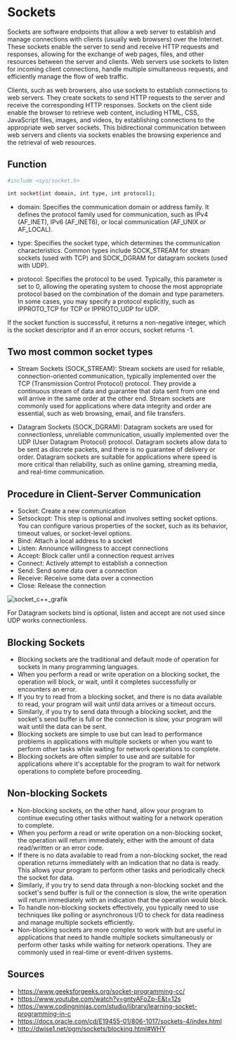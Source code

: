 # Sockets
Sockets are software endpoints that allow a web server to establish and manage connections with clients (usually web browsers) over the Internet. These sockets enable the server to send and receive HTTP requests and responses, allowing for the exchange of web pages, files, and other resources between the server and clients. Web servers use sockets to listen for incoming client connections, handle multiple simultaneous requests, and efficiently manage the flow of web traffic.

Clients, such as web browsers, also use sockets to establish connections to web servers. They create sockets to send HTTP requests to the server and receive the corresponding HTTP responses. Sockets on the client side enable the browser to retrieve web content, including HTML, CSS, JavaScript files, images, and videos, by establishing connections to the appropriate web server sockets. This bidirectional communication between web servers and clients via sockets enables the browsing experience and the retrieval of web resources.

## Function
```bash
#include <sys/socket.h>

int socket(int domain, int type, int protocol);
```
- domain: Specifies the communication domain or address family. It defines the protocol family used for communication, such as IPv4 (AF_INET), IPv6 (AF_INET6), or local communication (AF_UNIX or AF_LOCAL).

- type: Specifies the socket type, which determines the communication characteristics. Common types include SOCK_STREAM for stream sockets (used with TCP) and SOCK_DGRAM for datagram sockets (used with UDP).

- protocol: Specifies the protocol to be used. Typically, this parameter is set to 0, allowing the operating system to choose the most appropriate protocol based on the combination of the domain and type parameters. In some cases, you may specify a protocol explicitly, such as IPPROTO_TCP for TCP or IPPROTO_UDP for UDP.

If the socket function is successful, it returns a non-negative integer, which is the socket descriptor and if an error occurs, socket returns -1.

## Two most common socket types

- Stream Sockets (SOCK_STREAM): Stream sockets are used for reliable, connection-oriented communication, typically implemented over the TCP (Transmission Control Protocol) protocol. They provide a continuous stream of data and guarantee that data sent from one end will arrive in the same order at the other end. Stream sockets are commonly used for applications where data integrity and order are essential, such as web browsing, email, and file transfers.

- Datagram Sockets (SOCK_DGRAM): Datagram sockets are used for connectionless, unreliable communication, usually implemented over the UDP (User Datagram Protocol) protocol. Datagram sockets allow data to be sent as discrete packets, and there is no guarantee of delivery or order. Datagram sockets are suitable for applications where speed is more critical than reliability, such as online gaming, streaming media, and real-time communication.


## Procedure in Client-Server Communication
- Socket: Create a new communication
- Setsockopt: This step is optional and involves setting socket options. You can configure various properties of the socket, such as its behavior, timeout values, or socket-level options.
- Bind: Attach a local address to a socket
- Listen: Announce willingness to accept connections
- Accept: Block caller until a connection request arrives
- Connect: Actively attempt to establish a connection
- Send: Send some data over a connection
- Receive: Receive some data over a connection
- Close: Release the connection


![socket_c++_grafik](https://github.com/NULL-Term1nat0r/webserv/assets/96915676/e310b737-2c79-4f2e-9e64-25af95edc0c0)


For Datagram sockets bind is optional, listen and accept are not used since UDP works connectionless.

## Blocking Sockets
- Blocking sockets are the traditional and default mode of operation for sockets in many programming languages.
- When you perform a read or write operation on a blocking socket, the operation will block, or wait, until it completes successfully or encounters an error.
- If you try to read from a blocking socket, and there is no data available to read, your program will wait until data arrives or a timeout occurs.
- Similarly, if you try to send data through a blocking socket, and the socket's send buffer is full or the connection is slow, your program will wait until the data can be sent.
- Blocking sockets are simple to use but can lead to performance problems in applications with multiple sockets or when you want to perform other tasks while waiting for network operations to complete.
- Blocking sockets are often simpler to use and are suitable for applications where it's acceptable for the program to wait for network operations to complete before proceeding.

## Non-blocking Sockets
- Non-blocking sockets, on the other hand, allow your program to continue executing other tasks without waiting for a network operation to complete.
- When you perform a read or write operation on a non-blocking socket, the operation will return immediately, either with the amount of data read/written or an error code.
- If there is no data available to read from a non-blocking socket, the read operation returns immediately with an indication that no data is ready. This allows your program to perform other tasks and periodically check the socket for data.
- Similarly, if you try to send data through a non-blocking socket and the socket's send buffer is full or the connection is slow, the write operation will return immediately with an indication that the operation would block.
- To handle non-blocking sockets effectively, you typically need to use techniques like polling or asynchronous I/O to check for data readiness and manage multiple sockets efficiently.
- Non-blocking sockets are more complex to work with but are useful in applications that need to handle multiple sockets simultaneously or perform other tasks while waiting for network operations. They are commonly used in real-time or event-driven systems.

## Sources
- https://www.geeksforgeeks.org/socket-programming-cc/
- https://www.youtube.com/watch?v=gntyAFoZp-E&t=12s
- https://www.codingninjas.com/studio/library/learning-socket-programming-in-c
- https://docs.oracle.com/cd/E19455-01/806-1017/sockets-4/index.html
- http://dwise1.net/pgm/sockets/blocking.html#WHY
